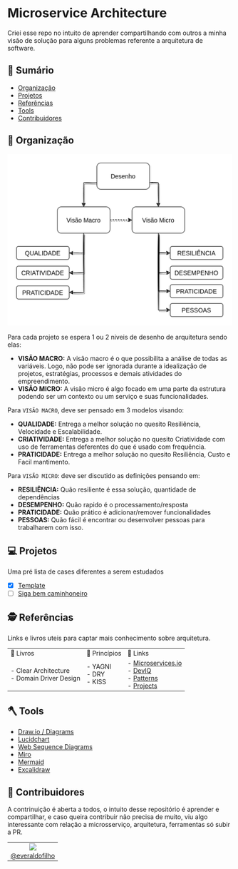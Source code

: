 # Microservice Architecture

Criei esse repo no intuito de aprender compartilhando com outros a minha visão de solução para alguns problemas referente a arquitetura de software.

## 🏁 Sumário

* [Organização](#-organização)
* [Projetos](#-projetos)
* [Referências](#-referências)
* [Tools](#-tools)
* [Contribuidores](#-contribuidores)

## 📑 Organização

<center>
    <img src="./imgs/organizacao.png">
</center>

Para cada projeto se espera 1 ou 2 niveis de desenho de arquitetura sendo elas:

- **VISÃO MACRO:** A visão macro é o que possibilita a análise de todas as variáveis. Logo, não pode ser ignorada durante a idealização de projetos, estratégias, processos e demais atividades do empreendimento.
- **VISÃO MICRO:** A visão micro é algo focado em uma parte da estrutura podendo ser um contexto ou um serviço e suas funcionalidades.

Para `VISÃO MACRO`, deve ser pensado em 3 modelos visando:

- **QUALIDADE:** Entrega a melhor solução no quesito Resiliência, Velocidade e Escalabilidade.
- **CRIATIVIDADE:** Entrega a melhor solução no quesito Criatividade com uso de ferramentas deferentes do que é usado com  frequência.
- **PRATICIDADE:** Entrega a melhor solução no quesito Resiliência, Custo e Facil mantimento.

Para `VISÃO MICRO`: deve ser discutido as definições pensando em:

- **RESILIÊNCIA:** Quão resiliente é essa solução, quantidade de dependências
- **DESEMPENHO:** Quão rapido é o processamento/resposta
- **PRATICIDADE:** Quão prático é adicionar/remover funcionalidades
- **PESSOAS:** Quão fácil é encontrar ou desenvolver pessoas para trabalharem com isso.


## 💻 Projetos

Uma pré lista de cases diferentes a serem estudados

- [x] [Template](./projects/template)
- [ ] [Siga bem caminhoneiro](./projects/follow-well-truck-driver)

## 🕵️ Referências

Links e livros uteis para captar mais conhecimento sobre arquitetura.

<table>
    <tr>
        <td>📖 Livros </td>
        <td>🦽 Princípios</td>
        <td>🔗 Links </td>
    </tr>
    <tr>
        <td>
            - Clear Architecture <br>
            - Domain Driver Design <br>
        </td>
        <td>
            - YAGNI<br>
            - DRY<br>
            - KISS<br>
        </td>
        <td>
            - <a href="https://microservices.io/patterns/microservices.html">Microservices.io</a><br>
            - <a href="https://deviq.com/">DevIQ</a><br>
            - <a href="./patterns">Patterns</a> <br>
            - <a href="./projects">Projects</a><br>
        </td>
    </tr>
</table>

## 🪓 Tools

- [Draw.io / Diagrams](https://app.diagrams.net/)
- [Lucidchart](https://www.lucidchart.com/)
- [Web Sequence Diagrams](https://www.websequencediagrams.com/)
- [Miro](https://miro.com/)
- [Mermaid](https://mermaid-js.github.io/mermaid-live-editor/edit)
- [Excalidraw](https://excalidraw.com/)

## 👷 Contribuidores

A contrinuição é aberta a todos, o intuito desse repositório é aprender e compartilhar, e caso queira contribuir não precisa de muito, viu algo interessante com relação a microsserviço, arquitetura, ferramentas só subir a PR.

<table borde=0>
    <tr>
        <td style="text-align: center">
            <a href="https://github.com/everaldofilho" target="blank">
                <img src="https://avatars.githubusercontent.com/u/30817430?v=4" width=100px><br>
                @everaldofilho
            </a>
        </td>
    </tr>
</table>